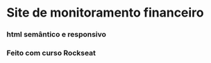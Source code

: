 <h1>Site de monitoramento financeiro</h1>
<h3>html semântico e responsivo</h3>
<h3>Feito com curso Rockseat</h3>
